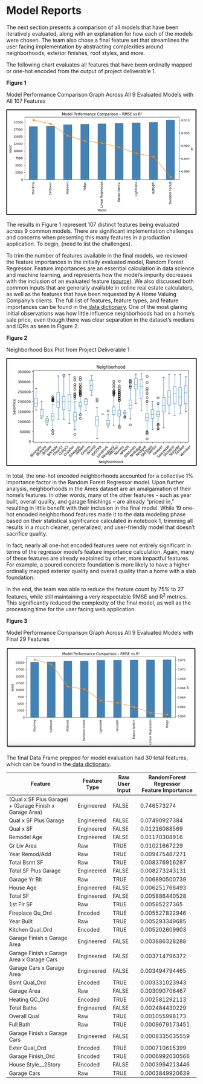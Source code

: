 # Model Reports

The next section presents a comparison of all models that have been iteratively evaluated, along with an explanation for how each of the models were chosen. The team also chose a final feature set that streamlines the user facing implementation by abstracting complexities around neighborhoods, exterior finishes, roof styles, and more.

The following chart evaluates all features that have been ordinally mapped or one-hot encoded from the output of project deliverable 1.

**Figure 1**

Model Performance Comparison Graph Across All 9 Evaluated Models with All 107 Features

![Model Performance Comparison Graph Across All 9 Evaluated Models with All 107 Features](../images/model_zoo_all_features.png)

The results in Figure 1 represent 107 distinct features being evaluated across 9 common models. There are significant implementation challenges and concerns when presenting this many features in a production application. To begin, (need to list the challenges).

To trim the number of features available in the final models, we reviewed the feature importances in the initially evaluated model, Random Forest Regressor. Feature importances are an essential calculation in data science and machine learning, and represents how the model’s impurity decreases with the inclusion of an evaluated feature ([source](https://www.geeksforgeeks.org/machine-learning/feature-importance-with-random-forests/)). We also discussed both common inputs that are generally available in online real estate calculators, as well as the features that have been requested by A Home Valuing Company’s clients. The full list of features, feature types, and feature importances can be found in the[ data dictionary](https://docs.google.com/spreadsheets/d/1zRmdRlc2efk0RiQ3xv9OARQlnGgF3sbfwbhnpNbcv7Y/edit?gid=1249451046#gid=1249451046). One of the most glaring initial observations was how little influence neighborhoods had on a home’s sale price, even though there was clear separation in the dataset’s medians and IQRs as seen in Figure 2.

**Figure 2**

Neighborhood Box Plot from Project Deliverable 1

![Neighborhood Box Plot from Project Deliverable 1](../images/neighborhood_box_plots.png)


In total, the one-hot encoded neighborhoods accounted for a collective 1% importance factor in the Random Forest Regressor model. Upon further analysis, neighborhoods in the Ames dataset are an amalgamation of their home’s features. In other words, many of the other features - such as year built, overall quality, and garage finishings – are already “priced in,” resulting in little benefit with their inclusion in the final model. While 19 one-hot encoded neighborhood features made it to the data modeling phase based on their statistical significance calculated in notebook 1, trimming all results in a much cleaner, generalized, and user-friendly model that doesn’t sacrifice quality.

In fact, nearly all one-hot encoded features were not entirely significant in terms of the regressor model’s feature importance calculation. Again, many of these features are already explained by other, more impactful features. For example, a poured concrete foundation is more likely to have a higher ordinally mapped exterior quality and overall quality than a home with a slab foundation.

In the end, the team was able to reduce the feature count by 75% to 27 features, while still maintaining a very respectable RMSE and R<sup>2</sup> metrics. This significantly reduced the complexity of the final model, as well as the processing time for the user facing web application.

**Figure 3**

Model Performance Comparison Graph Across All 9 Evaluated Models with Final 29 Features

![Model Performance Comparison Graph Across All 9 Evaluated Models with Final 29 Features](../images/model_zoo_final_features.png)


The final Data Frame prepped for model evaluation had 30 total features, which can be found in the[ data dictionary](https://docs.google.com/spreadsheets/d/1zRmdRlc2efk0RiQ3xv9OARQlnGgF3sbfwbhnpNbcv7Y/edit?gid=555263764#gid=555263764).

| Feature | Feature Type | Raw User Input | RandomForest Regressor<br>Feature Importance |
| --- | --- | --- | --- |
| (Qual x SF Plus Garage) + (Garage Finish x Garage Area) | Engineered | FALSE | 0.746573274 |
| Qual x SF Plus Garage | Engineered | FALSE | 0.07490927384 |
| Qual x SF | Engineered | FALSE | 0.01216088569 |
| Remodel Age | Engineered | FALSE | 0.01170308916 |
| Gr Liv Area | Raw | TRUE | 0.01021667229 |
| Year Remod/Add | Raw | TRUE | 0.009475487271 |
| Total Bsmt SF | Raw | TRUE | 0.008376916287 |
| Total SF Plus Garage | Engineered | FALSE | 0.008273243131 |
| Garage Yr Blt | Raw | TRUE | 0.006890500739 |
| House Age | Engineered | FALSE | 0.006251766493 |
| Total SF | Engineered | FALSE | 0.005886440528 |
| 1st Flr SF | Raw | TRUE | 0.00585227365 |
| Fireplace Qu_Ord | Encoded | TRUE | 0.005527822946 |
| Year Built | Raw | TRUE | 0.005293349685 |
| Kitchen Qual_Ord | Encoded | TRUE | 0.005202609903 |
| Garage Finish x Garage Area | Engineered | FALSE | 0.003886328288 |
| Garage Finish x Garage Area x Garage Cars | Engineered | FALSE | 0.003714796372 |
| Garage Cars x Garage Area | Engineered | FALSE | 0.003494794465 |
| Bsmt Qual_Ord | Encoded | TRUE | 0.003331023943 |
| Garage Area | Raw | FALSE | 0.003090706467 |
| Heating QC_Ord | Encoded | TRUE | 0.002581292113 |
| Total Baths | Engineered | FALSE | 0.002484430229 |
| Overall Qual | Raw | TRUE | 0.001055998173 |
| Full Bath | Raw | TRUE | 0.0009679173451 |
| Garage Finish x Garage Cars | Engineered | FALSE | 0.0008335035559 |
| Exter Qual_Ord | Encoded | TRUE | 0.000710615399 |
| Garage Finish_Ord | Encoded | TRUE | 0.0006992030566 |
| House Style__2Story | Encoded | FALSE | 0.0003994213446 |
| Garage Cars | Raw | TRUE | 0.0003849920639 |
